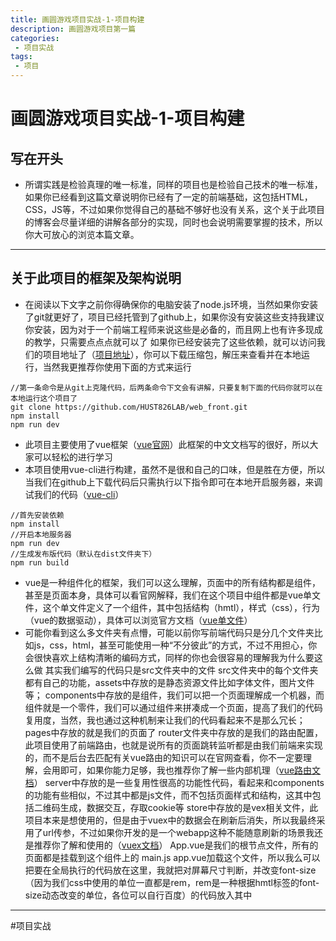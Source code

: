 ```yaml
---
title: 画圆游戏项目实战-1-项目构建
description: 画圆游戏项目第一篇
categories:
 - 项目实战
tags:
 - 项目
---
```


# 画圆游戏项目实战-1-项目构建
## 写在开头
* 所谓实践是检验真理的唯一标准，同样的项目也是检验自己技术的唯一标准，如果你已经看到这篇文章说明你已经有了一定的前端基础，这包括HTML，CSS，JS等，不过如果你觉得自己的基础不够好也没有关系，这个关于此项目的博客会尽量详细的讲解各部分的实现，同时也会说明需要掌握的技术，所以你大可放心的浏览本篇文章。
- - - -
## 关于此项目的框架及架构说明
* 在阅读以下文字之前你得确保你的电脑安装了node.js环境，当然如果你安装了git就更好了，项目已经托管到了github上，如果你没有安装这些支持我建议你安装，因为对于一个前端工程师来说这些是必备的，而且网上也有许多现成的教学，只需要点点点就可以了
如果你已经安装完了这些依赖，就可以访问我们的项目地址了（[项目地址](https://github.com/HUST826LAB/web_front.git)），你可以下载压缩包，解压来查看并在本地运行，当然我更推荐你使用下面的方式来运行
```
//第一条命令是从git上克隆代码，后两条命令下文会有讲解，只要复制下面的代码你就可以在本地运行这个项目了
git clone https://github.com/HUST826LAB/web_front.git
npm install
npm run dev 
```
* 此项目主要使用了vue框架（[vue官网](https://cn.vuejs.org/)）此框架的中文文档写的很好，所以大家可以轻松的进行学习
* 本项目使用vue-cli进行构建，虽然不是很和自己的口味，但是胜在方便，所以当我们在github上下载代码后只需执行以下指令即可在本地开启服务器，来调试我们的代码（[vue-cli](https://cn.vuejs.org/v2/guide/deployment.html)）
```shell
//首先安装依赖
npm install
//开启本地服务器
npm run dev
//生成发布版代码（默认在dist文件夹下）
npm run build
```
* vue是一种组件化的框架，我们可以这么理解，页面中的所有结构都是组件，甚至是页面本身，具体可以看官网解释，我们在这个项目中组件都是vue单文件，这个单文件定义了一个组件，其中包括结构（hmtl），样式（css），行为（vue的数据驱动），具体可以浏览官方文档（[vue单文件](https://cn.vuejs.org/v2/guide/single-file-components.html)）
* 可能你看到这么多文件夹有点懵，可能以前你写前端代码只是分几个文件夹比如js，css，html，甚至可能使用一种“不分彼此”的方式，不过不用担心，你会很快喜欢上结构清晰的编码方式，同样的你也会很容易的理解我为什么要这么做
其实我们编写的代码只是src文件夹中的文件
src文件夹中的每个文件夹都有自己的功能，assets中存放的是静态资源文件比如字体文件，图片文件等；
components中存放的是组件，我们可以把一个页面理解成一个机器，而组件就是一个零件，我们可以通过组件来拼凑成一个页面，提高了我们的代码复用度，当然，我也通过这种机制来让我们的代码看起来不是那么冗长；
pages中存放的就是我们的页面了
router文件夹中存放的是我们的路由配置，此项目使用了前端路由，也就是说所有的页面跳转监听都是由我们前端来实现的，而不是后台去匹配有关vue路由的知识可以在官网查看，你不一定要理解，会用即可，如果你能力足够，我也推荐你了解一些内部机理（[vue路由文档](https://router.vuejs.org/zh-cn/)）
server中存放的是一些复用性很高的功能性代码，看起来和components的功能有些相似，不过其中都是js文件，而不包括页面样式和结构，这其中包括二维码生成，数据交互，存取cookie等
store中存放的是vex相关文件，此项目本来是想使用的，但是由于vuex中的数据会在刷新后消失，所以我最终采用了url传参，不过如果你开发的是一个webapp这种不能随意刷新的场景我还是推荐你了解和使用的（[vuex文档](https://vuex.vuejs.org/zh-cn/)）
App.vue是我们的根节点文件，所有的页面都是挂载到这个组件上的
main.js app.vue加载这个文件，所以我么可以把要在全局执行的代码放在这里，我就把对屏幕尺寸判断，并改变font-size（因为我们css中使用的单位一直都是rem，rem是一种根据hmtl标签的font-size动态改变的单位，各位可以自行百度）的代码放入其中
- - - -





#项目实战